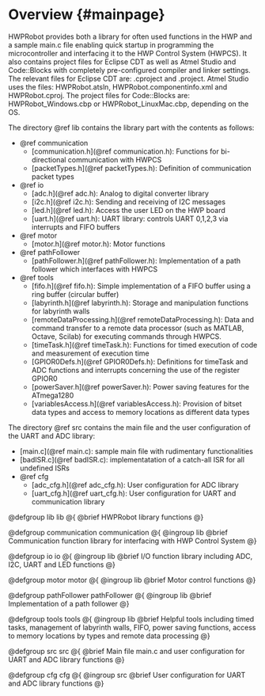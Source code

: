 Overview {#mainpage}
========

HWPRobot provides both a library for often used functions in the HWP and a sample main.c file enabling
quick startup in programming the microcontroller and interfacing it to the HWP Control System (HWPCS).
It also contains project files for Eclipse CDT as well as Atmel Studio and Code::Blocks with completely 
pre-configured compiler and linker settings. The relevant files for Eclipse CDT are: .cproject and .project.
Atmel Studio uses the files: HWPRobot.atsln, HWPRobot.componentinfo.xml and HWPRobot.cproj. The project 
files for Code::Blocks are: HWPRobot_Windows.cbp or HWPRobot_LinuxMac.cbp, depending on the OS.

The directory @ref lib contains the library part with the contents as follows:
- @ref communication
  + [communication.h](@ref communication.h): Functions for bi-directional communication with HWPCS
  + [packetTypes.h](@ref packetTypes.h): Definition of communication packet types
- @ref io
  + [adc.h](@ref adc.h): Analog to digital converter library
  + [i2c.h](@ref i2c.h): Sending and receiving of I2C messages
  + [led.h](@ref led.h): Access the user LED on the HWP board
  + [uart.h](@ref uart.h): UART library: controls UART 0,1,2,3 via interrupts and FIFO buffers
- @ref motor
  + [motor.h](@ref motor.h): Motor functions
- @ref pathFollower
  + [pathFollower.h](@ref pathFollower.h): Implementation of a path follower which interfaces with HWPCS
- @ref tools
  + [fifo.h](@ref fifo.h): Simple implementation of a FIFO buffer using a ring buffer (circular buffer)
  + [labyrinth.h](@ref labyrinth.h): Storage and manipulation functions for labyrinth walls
  + [remoteDataProcessing.h](@ref remoteDataProcessing.h): Data and command transfer to a remote data processor (such as MATLAB, Octave, Scilab) for executing commands through HWPCS.
  + [timeTask.h](@ref timeTask.h): Functions for timed execution of code and measurement of execution time
  + [GPIOR0Defs.h](@ref GPIOR0Defs.h): Definitions for timeTask and ADC functions and interrupts concerning the use of the register GPIOR0
  + [powerSaver.h](@ref powerSaver.h): Power saving features for the ATmega1280
  + [variablesAccess.h](@ref variablesAccess.h): Provision of bitset data types and access to memory locations as different data types

The directory @ref src contains the main file and the user configuration of the UART and ADC library:
- [main.c](@ref main.c): sample main file with rudimentary functionalities
- [badISR.c](@ref badISR.c): implementatation of a catch-all ISR for all undefined ISRs
- @ref cfg
  + [adc_cfg.h](@ref adc_cfg.h): User configuration for ADC library
  + [uart_cfg.h](@ref uart_cfg.h): User configuration for UART and communication library

@defgroup lib lib
@{
    @brief HWPRobot library functions
@}

@defgroup communication communication
@{
    @ingroup lib
    @brief Communication function library for interfacing with HWP Control System
@}

@defgroup io io
@{
    @ingroup lib
    @brief I/O function library including ADC, I2C, UART and LED functions
@}

@defgroup motor motor
@{
    @ingroup lib
    @brief Motor control functions
@}

@defgroup pathFollower pathFollower
@{
    @ingroup lib
    @brief Implementation of a path follower
@}

@defgroup tools tools
@{
    @ingroup lib
    @brief Helpful tools including timed tasks, management of labyrinth walls, FIFO, power saving functions, access to memory locations by types and remote data processing
@}

@defgroup src src
@{
    @brief Main file main.c and user configuration for UART and ADC library functions
@}

@defgroup cfg cfg
@{
    @ingroup src
    @brief User configuration for UART and ADC library functions
@}
